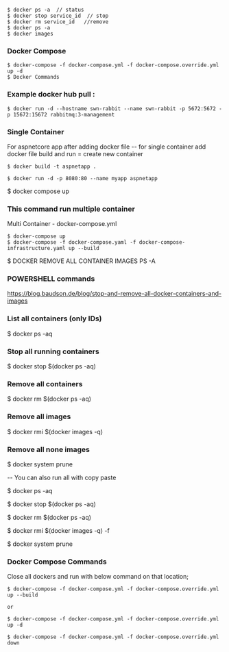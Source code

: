 	$ docker ps -a  // status
	$ docker stop service_id  // stop
	$ docker rm service_id   //remove
	$ docker ps -a
	$ docker images


### Docker Compose
	$ docker-compose -f docker-compose.yml -f docker-compose.override.yml up -d
	$ Docker Commands


### Example docker hub pull :

	$ docker run -d --hostname swn-rabbit --name swn-rabbit -p 5672:5672 -p 15672:15672 rabbitmq:3-management

### Single Container

For aspnetcore app after adding docker file -- for single container add docker file build and run = create new container

	$ docker build -t aspnetapp .
 
	$ docker run -d -p 8080:80 --name myapp aspnetapp

 $ docker compose up

### This command run multiple container

Multi Container - docker-compose.yml

	$ docker-compose up
	$ docker-compose -f docker-compose.yaml -f docker-compose-infrastructure.yaml up --build


 $ DOCKER REMOVE ALL CONTAINER IMAGES PS -A

### POWERSHELL commands

https://blog.baudson.de/blog/stop-and-remove-all-docker-containers-and-images

### List all containers (only IDs)

 $ docker ps -aq

### Stop all running containers

 $ docker stop $(docker ps -aq)

### Remove all containers

 $ docker rm $(docker ps -aq)

### Remove all images

 $ docker rmi $(docker images -q)

### Remove all none images

 $ docker system prune

-- You can also run all with copy paste

 $ docker ps -aq

 $ docker stop $(docker ps -aq)

 $ docker rm $(docker ps -aq)

 $ docker rmi $(docker images -q) -f

 $ docker system prune

### Docker Compose Commands
Close all dockers and run with below command on that location;

	$ docker-compose -f docker-compose.yml -f docker-compose.override.yml up --build
 
	or
 
	$ docker-compose -f docker-compose.yml -f docker-compose.override.yml up -d
 
	$ docker-compose -f docker-compose.yml -f docker-compose.override.yml down
 
